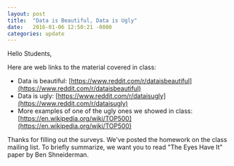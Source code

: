 ```yaml
---
layout: post
title:  "Data is Beautiful, Data is Ugly"
date:   2016-01-06 12:50:21 -0800
categories: update
---
```

Hello Students,

Here are web links to the material covered in class:

* Data is beautiful: [https://www.reddit.com/r/dataisbeautiful](https://www.reddit.com/r/dataisbeautiful)
* Data is ugly: [https://www.reddit.com/r/dataisugly](https://www.reddit.com/r/dataisugly)
* More examples of one of the ugly ones we showed in class: [https://en.wikipedia.org/wiki/TOP500](https://en.wikipedia.org/wiki/TOP500)

Thanks for filling out the surveys. We've posted the homework on the class mailing list. To briefly summarize, we want you to read "The Eyes Have It" paper by Ben Shneiderman.